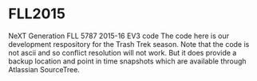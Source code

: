 # FLL2015
NeXT Generation FLL 5787 2015-16 EV3 code
The code here is our development respository for the Trash Trek season. 
Note that the code is not ascii and so conflict resolution will not work. 
But it does provide a backup location and point in time snapshots which are
available through Atlassian SourceTree.
